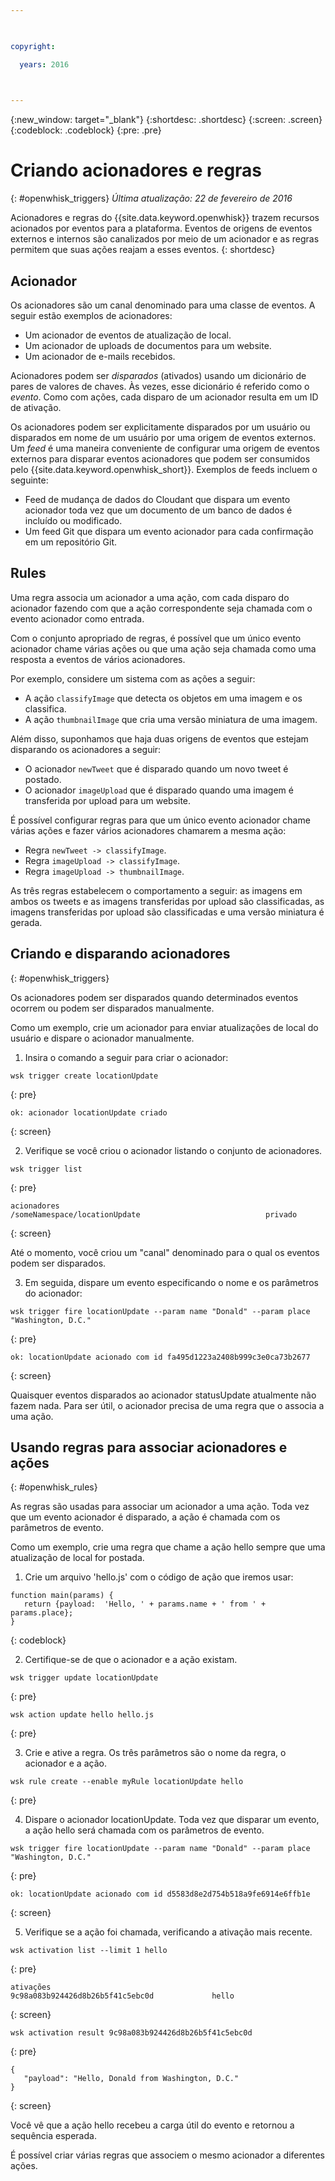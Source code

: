 ```yaml
---

 

copyright:

  years: 2016

 

---
```


{:new_window: target="_blank"}
{:shortdesc: .shortdesc}
{:screen: .screen}
{:codeblock: .codeblock}
{:pre: .pre}

# Criando acionadores e regras
{: #openwhisk_triggers}
*Última atualização: 22 de fevereiro de 2016*

Acionadores e regras do {{site.data.keyword.openwhisk}} trazem recursos acionados por eventos para a plataforma. Eventos de origens de eventos externos e internos são canalizados por meio de um acionador e as regras permitem que suas ações reajam a esses eventos.
{: shortdesc}

## Acionador

Os acionadores são um canal denominado para uma classe de eventos. A seguir estão exemplos de acionadores:
- Um acionador de eventos de atualização de local.
- Um acionador de uploads de documentos para um website.
- Um acionador de e-mails recebidos.

Acionadores podem ser *disparados* (ativados) usando um dicionário de pares de valores de chaves. Às vezes, esse dicionário é referido como o *evento*. Como com ações, cada disparo de um acionador resulta em um ID de ativação.

Os acionadores podem ser explicitamente disparados por um usuário ou disparados em nome de um usuário por uma origem de eventos externos.
Um *feed* é uma maneira conveniente de configurar uma origem de eventos externos para disparar eventos acionadores que podem ser consumidos pelo {{site.data.keyword.openwhisk_short}}. Exemplos de feeds incluem o seguinte:
- Feed de mudança de dados do Cloudant que dispara um evento acionador toda vez que um documento de um banco de dados é incluído ou modificado.
- Um feed Git que dispara um evento acionador para cada confirmação em um repositório Git.

## Rules

Uma regra associa um acionador a uma ação, com cada disparo do acionador fazendo com que a ação correspondente seja chamada com o evento acionador como entrada.

Com o conjunto apropriado de regras, é possível que um único evento acionador chame várias ações ou que uma ação seja chamada como uma resposta a eventos de vários acionadores.

Por exemplo, considere um sistema com as ações a seguir:
- A ação `classifyImage` que detecta os objetos em uma imagem e os classifica.
- A ação `thumbnailImage` que cria uma versão miniatura de uma imagem.

Além disso, suponhamos que haja duas origens de eventos que estejam disparando os acionadores a seguir:
- O acionador `newTweet` que é disparado quando um novo tweet é postado.
- O acionador `imageUpload` que é disparado quando uma imagem é transferida por upload para um website.

É possível configurar regras para que um único evento acionador chame várias ações e fazer vários acionadores chamarem a mesma ação:
- Regra `newTweet -> classifyImage`.
- Regra `imageUpload -> classifyImage`.
- Regra `imageUpload -> thumbnailImage`.

As três regras estabelecem o comportamento a seguir: as imagens em ambos os tweets e as imagens transferidas por upload são classificadas, as imagens transferidas por upload são classificadas e uma versão miniatura é gerada. 

## Criando e disparando acionadores
{: #openwhisk_triggers}

Os acionadores podem ser disparados quando determinados eventos ocorrem ou podem ser disparados manualmente.

Como um exemplo, crie um acionador para enviar atualizações de local do usuário e dispare o acionador manualmente.

1. Insira o comando a seguir para criar o acionador:
 
  ```
  wsk trigger create locationUpdate
  ```
  {: pre}
 
  ```
  ok: acionador locationUpdate criado
  ```
  {: screen}

2. Verifique se você criou o acionador listando o conjunto de acionadores.

  ```
  wsk trigger list
  ```
  {: pre}
 
  ```
  acionadores
  /someNamespace/locationUpdate                            privado
  ```
  {: screen}

  Até o momento, você criou um "canal" denominado para o qual os eventos podem ser disparados.

3. Em seguida, dispare um evento especificando o nome e os parâmetros do acionador:

  ```
  wsk trigger fire locationUpdate --param name "Donald" --param place "Washington, D.C."
  ```
  {: pre}

  ```
  ok: locationUpdate acionado com id fa495d1223a2408b999c3e0ca73b2677
  ```
  {: screen}

   Quaisquer eventos disparados ao acionador statusUpdate atualmente não fazem nada. Para ser útil, o acionador precisa de uma regra que o associa a uma ação.


## Usando regras para associar acionadores e ações
{: #openwhisk_rules}

As regras são usadas para associar um acionador a uma ação. Toda vez que um evento acionador é disparado, a ação é chamada com os parâmetros de evento.

Como um exemplo, crie uma regra que chame a ação hello sempre que uma atualização de local for postada. 

1. Crie um arquivo 'hello.js' com o código de ação que iremos usar:
  ```
  function main(params) {
     return {payload:  'Hello, ' + params.name + ' from ' + params.place};
  }
  ```
  {: codeblock}

2. Certifique-se de que o acionador e a ação existam.
  ```
  wsk trigger update locationUpdate
  ```
  {: pre}
  
  ```
  wsk action update hello hello.js
  ```
  {: pre}

3. Crie e ative a regra. Os três parâmetros são o nome da regra, o acionador e a ação.
  ```
  wsk rule create --enable myRule locationUpdate hello
  ```
  {: pre}

4. Dispare o acionador locationUpdate. Toda vez que disparar um evento, a ação hello será chamada com os parâmetros de evento.
  ```
  wsk trigger fire locationUpdate --param name "Donald" --param place "Washington, D.C."
  ```
  {: pre}
  
  ```
  ok: locationUpdate acionado com id d5583d8e2d754b518a9fe6914e6ffb1e
  ```
  {: screen}

5. Verifique se a ação foi chamada, verificando a ativação mais recente.
  ```
  wsk activation list --limit 1 hello
  ```
  {: pre}
  
  ```
  ativações
  9c98a083b924426d8b26b5f41c5ebc0d             hello
  ```
  {: screen}
  
  ```
  wsk activation result 9c98a083b924426d8b26b5f41c5ebc0d
  ```
  {: pre}
  ```
  {
     "payload": "Hello, Donald from Washington, D.C."
  }
  ```
  {: screen}

  Você vê que a ação hello recebeu a carga útil do evento e retornou a sequência esperada.

  É possível criar várias regras que associem o mesmo acionador a diferentes ações.
